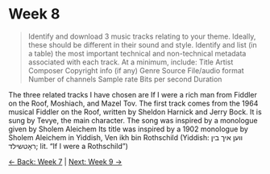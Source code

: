 # Week 8
> Identify and download 3 music tracks relating to your theme. Ideally, these should be different in their sound and style.
Identify and list (in a table) the most important technical and non-technical metadata associated with each track. At a minimum, include:
Title
Artist
Composer
Copyright info (if any)
Genre
Source
File/audio format
Number of channels
Sample rate
Bits per second
Duration

The three related tracks I have chosen are If I were a rich man from Fiddler on the Roof, Moshiach, and Mazel Tov. The first track comes from the 1964 musical Fiddler on the Roof, written by Sheldon Harnick and Jerry Bock. It is sung by Tevye, the main character. The song was inspired by a monologue given by Sholem Aleichem Its title was inspired by a 1902 monologue by Sholem Aleichem in Yiddish, Ven ikh bin Rothschild (Yiddish: װען איך בין ראָטשילד; lit. “If I were a Rothschild”)

[← Back: Week 7](page7.md) | [Next: Week 9 →](page9.md)
